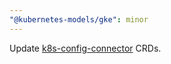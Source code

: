 ```yaml
---
"@kubernetes-models/gke": minor
---
```


Update [k8s-config-connector](https://github.com/GoogleCloudPlatform/k8s-config-connector) CRDs.
